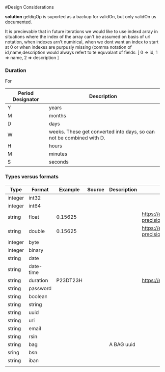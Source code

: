 #Design Considerations



__solution__
geldigOp is suported as a backup for validOn, but only validOn us documented.


It is precievable that in future iterations we would like to use indexd array in situations where the index of the array can't be assumed on basis of url notation, when indexes arn't numirical, when we dont want an index to start at 0 or when indexes are purpusly missing (comma notation of id,name,description would always refert to te equvalant of fields: [
  0 => id,
  1 => name,
  2 => description
]


### Duration
For

| Period Designator | Description                                                          |
|-------------------|----------------------------------------------------------------------|
| Y                 | years                                                                |
| M                 | months                                                               |
| D                 | days                                                                 |
| W                 | weeks. These get converted into days, so can not be combined with D. |
| H                 | hours                                                                |
| M                 | minutes                                                              |
| S                 | seconds                                                              |

### Types versus formats

| Type    | Format    | Example  | Source | Description | Documantation                                                        |
|---------|-----------|----------|--------|-------------|----------------------------------------------------------------------|
| integer | int32     |          |        |             |                                                                      |
| integer | int64     |          |        |             |                                                                      |
| string  | float     | 0.15625  |        |             | https://en.wikipedia.org/wiki/Single-precision_floating-point_format |
| string  | double    | 0.15625  |        |             | https://en.wikipedia.org/wiki/Double-precision_floating-point_format |
| integer | byte      |          |        |             |                                                                      |
| integer | binary    |          |        |             |                                                                      |
| string  | date      |          |        |             |                                                                      |
| string  | date-time |          |        |             |                                                                      |
| string  | duration  | P23DT23H |        |             | https://en.wikipedia.org/wiki/ISO_8601#Durations                     |
| string  | password  |          |        |             |                                                                      |
| string  | boolean   |          |        |             |                                                                      |
| string  | string    |          |        |             |                                                                      |
| string  | uuid      |          |        |             |                                                                      |
| string  | uri       |          |        |             |                                                                      |
| string  | email     |          |        |             |                                                                      |
| string  | rsin      |          |        |             |                                                                      |
| string  | bag       |          |        | A BAG uuid  |                                                                      |
| sring   | bsn       |          |        |             |                                                                      |
| string  | iban      |          |        |             |                                                                      |
|         |           |          |        |             |                                                                      | 